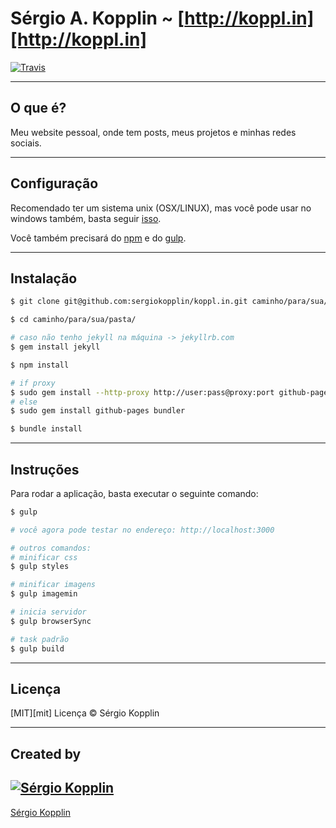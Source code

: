 # Sérgio A. Kopplin ~ [http://koppl.in][http://koppl.in]
[![Travis](https://img.shields.io/travis/sergiokopplin/k.svg)](https://travis-ci.org/sergiokopplin/koppl.in)

---

## O que é?

Meu website pessoal, onde tem posts, meus projetos e minhas redes sociais.

---

## Configuração

Recomendado ter um sistema unix (OSX/LINUX), mas você pode usar no windows também, basta seguir [isso](http://jekyllrb.com/docs/windows/).

Você também precisará do [npm](https://docs.npmjs.com/getting-started/installing-node) e do  [gulp](https://github.com/gulpjs/gulp/blob/master/docs/getting-started.md).

---

## Instalação

```sh
$ git clone git@github.com:sergiokopplin/koppl.in.git caminho/para/sua/pasta/

$ cd caminho/para/sua/pasta/

# caso não tenho jekyll na máquina -> jekyllrb.com
$ gem install jekyll

$ npm install

# if proxy
$ sudo gem install --http-proxy http://user:pass@proxy:port github-pages bundler
# else
$ sudo gem install github-pages bundler

$ bundle install
```

---

## Instruções

Para rodar a aplicação, basta executar o seguinte comando:

```sh
$ gulp

# você agora pode testar no endereço: http://localhost:3000

# outros comandos:
# minificar css
$ gulp styles

# minificar imagens
$ gulp imagemin

# inicia servidor
$ gulp browserSync

# task padrão
$ gulp build

```

---

## Licença

[MIT][mit] Licença © Sérgio Kopplin

---

## Created by

[![Sérgio Kopplin](https://avatars.githubusercontent.com/u/2743180?s=130)](http://koppl.in)
---
[Sérgio Kopplin](http://koppl.in)
